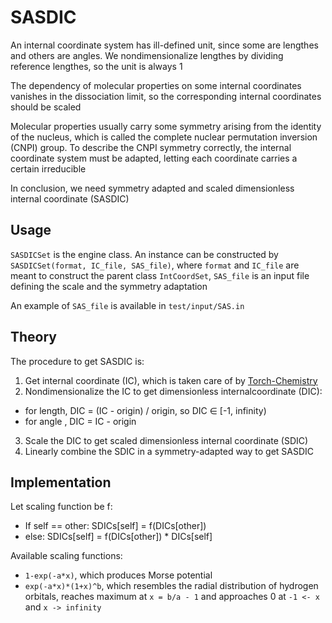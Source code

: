 # SASDIC
An internal coordinate system has ill-defined unit, since some are lengthes and others are angles. We nondimensionalize lengthes by dividing reference lengthes, so the unit is always 1

The dependency of molecular properties on some internal coordinates vanishes in the dissociation limit, so the corresponding internal coordinates should be scaled

Molecular properties usually carry some symmetry arising from the identity of the nucleus, which is called the complete nuclear permutation inversion (CNPI) group. To describe the CNPI symmetry correctly, the internal coordinate system must be adapted, letting each coordinate carries a certain irreducible

In conclusion, we need symmetry adapted and scaled dimensionless internal coordinate (SASDIC)

## Usage
`SASDICSet` is the engine class. An instance can be constructed by `SASDICSet(format, IC_file, SAS_file)`, where `format` and `IC_file` are meant to construct the parent class `IntCoordSet`, `SAS_file` is an input file defining the scale and the symmetry adaptation

An example of `SAS_file` is available in `test/input/SAS.in`

## Theory
The procedure to get SASDIC is:
1. Get internal coordinate (IC), which is taken care of by [Torch-Chemistry](https://github.com/YifanShenSZ/Torch-Chemistry)
2. Nondimensionalize the IC to get dimensionless internalcoordinate (DIC):
* for length, DIC = (IC - origin) / origin, so DIC ∈ [-1, infinity)
* for angle , DIC =  IC - origin
3. Scale the DIC to get scaled dimensionless internal coordinate (SDIC)
4. Linearly combine the SDIC in a symmetry-adapted way to get SASDIC

## Implementation
Let scaling function be f:
* If self == other: SDICs[self] = f(DICs[other])
* else:             SDICs[self] = f(DICs[other]) * DICs[self]

Available scaling functions:
* `1-exp(-a*x)`, which produces Morse potential
* `exp(-a*x)*(1+x)^b`, which resembles the radial distribution of hydrogen orbitals, reaches maximum at `x = b/a - 1` and approaches 0 at `-1 <- x` and `x -> infinity`
